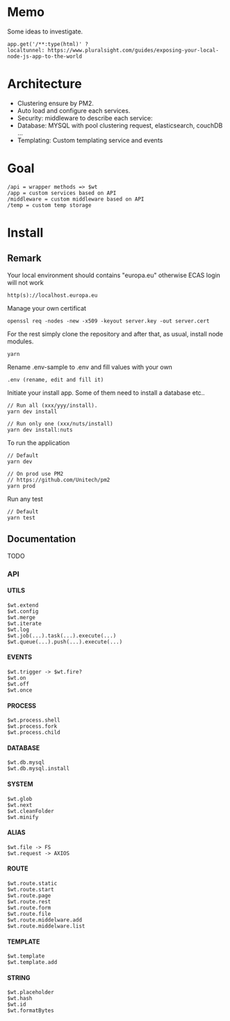 # Memo
Some ideas to investigate.

    app.get('/**:type(html)' ?
    localtunnel: https://www.pluralsight.com/guides/exposing-your-local-node-js-app-to-the-world

# Architecture

- Clustering ensure by PM2.
- Auto load and configure each services.
- Security: middleware to describe each service:
- Database: MYSQL with pool clustering request, elasticsearch, couchDB ...
- Templating: Custom templating service and events

# Goal

    /api = wrapper methods => $wt
    /app = custom services based on API
    /middleware = custom middleware based on API
    /temp = custom temp storage

# Install

## Remark

Your local environment should contains "europa.eu"
otherwise ECAS login will not work

    http(s)://localhost.europa.eu

Manage your own certificat

    openssl req -nodes -new -x509 -keyout server.key -out server.cert

For the rest simply clone the repository and after that, as usual, install node modules.

    yarn

Rename .env-sample to .env and fill values with your own

    .env (rename, edit and fill it)

Initiate your install app. Some of them need
to install a database etc..

    // Run all (xxx/yyy/install).
    yarn dev install

    // Run only one (xxx/nuts/install)
    yarn dev install:nuts

To run the application

    // Default
    yarn dev

    // On prod use PM2
    // https://github.com/Unitech/pm2
    yarn prod

Run any test

    // Default
    yarn test

## Documentation
TODO

### API

#### UTILS

    $wt.extend
    $wt.config
    $wt.merge
    $wt.iterate
    $wt.log
    $wt.job(...).task(...).execute(...)
    $wt.queue(...).push(...).execute(...)

#### EVENTS

    $wt.trigger -> $wt.fire?
    $wt.on
    $wt.off
    $wt.once

#### PROCESS

    $wt.process.shell
    $wt.process.fork
    $wt.process.child

#### DATABASE

    $wt.db.mysql
    $wt.db.mysql.install

#### SYSTEM

    $wt.glob
    $wt.next
    $wt.cleanFolder
    $wt.minify

#### ALIAS

    $wt.file -> FS
    $wt.request -> AXIOS

#### ROUTE

    $wt.route.static
    $wt.route.start
    $wt.route.page
    $wt.route.rest
    $wt.route.form
    $wt.route.file
    $wt.route.middelware.add
    $wt.route.middelware.list

#### TEMPLATE

    $wt.template
    $wt.template.add

#### STRING

    $wt.placeholder
    $wt.hash
    $wt.id
    $wt.formatBytes

